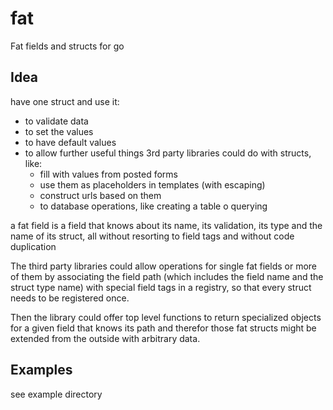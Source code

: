 fat
===

Fat fields and structs for go

Idea
---

have one struct and use it:

  - to validate data
  - to set the values
  - to have default values
  - to allow further useful things 3rd party libraries could do with structs, like:
    -  fill with values from posted forms
    -  use them as placeholders in templates (with escaping)
    -  construct urls based on them
    -  to database operations, like creating a table o querying

a fat field is a field that knows about its name, its validation, its type and
the name of its struct, all without resorting to field tags and without code duplication

The third party libraries could allow operations for single fat fields or more of them
by associating the field path (which includes the field name and the struct type name)
with special field tags in a registry, so that every struct needs to be registered once.

Then the library could offer top level functions to return specialized objects for a given
field that knows its path and therefor those fat structs might be extended from the outside
with arbitrary data.

Examples
--------

see example directory